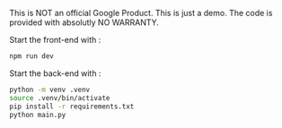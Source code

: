 This is NOT an official Google Product. This is just a demo. The code is provided with absolutly NO WARRANTY.

Start the front-end with :
```bash
npm run dev
```

Start the back-end with :
```bash
python -m venv .venv
source .venv/bin/activate
pip install -r requirements.txt
python main.py
```